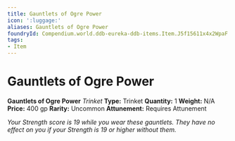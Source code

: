 ```yaml
---
title: Gauntlets of Ogre Power
icon: ':luggage:'
aliases: Gauntlets of Ogre Power
foundryId: Compendium.world.ddb-eureka-ddb-items.Item.J5f15611x4x2WpaF
tags:
- Item
---
```


# Gauntlets of Ogre Power

**Gauntlets of Ogre Power**
_Trinket_
**Type:** Trinket
**Quantity:** 1
**Weight:** N/A
**Price:** 400 gp
**Rarity:** Uncommon
**Attunement:** Requires Attunement

*Your Strength score is 19 while you wear these gauntlets. They have no effect on you if your Strength is 19 or higher without them.*